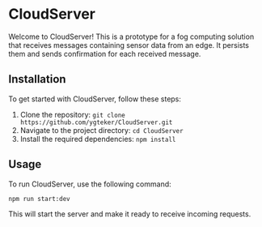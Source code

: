 # CloudServer

Welcome to CloudServer! This is a prototype for a fog computing solution that receives messages containing sensor data from an edge. It persists them and sends confirmation for each received message.

## Installation

To get started with CloudServer, follow these steps:

1. Clone the repository: `git clone https://github.com/ygteker/CloudServer.git`
2. Navigate to the project directory: `cd CloudServer`
3. Install the required dependencies: `npm install`

## Usage

To run CloudServer, use the following command:

```
npm run start:dev
```

This will start the server and make it ready to receive incoming requests.
